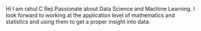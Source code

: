 Hi I am rahul C Reji.Passionate about Data Science and Machine Learning. I look forward
to working at the application level of mathematics and statistics and using them to get
a proper insight into data.

<!---
rahulcreji/rahulcreji is a ✨ special ✨ repository because its `README.md` (this file) appears on your GitHub profile.
You can click the Preview link to take a look at your changes.
--->

